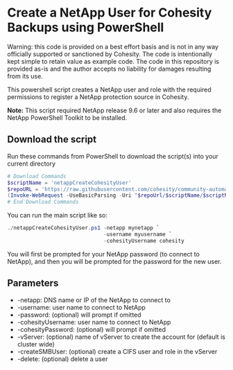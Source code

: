 # Create a NetApp User for Cohesity Backups using PowerShell

Warning: this code is provided on a best effort basis and is not in any way officially supported or sanctioned by Cohesity. The code is intentionally kept simple to retain value as example code. The code in this repository is provided as-is and the author accepts no liability for damages resulting from its use.

This powershell script creates a NetApp user and role with the required permissions to register a NetApp protection source in Cohesity.

**Note:** This script required NetApp release 9.6 or later and also requires the NetApp PowerShell Toolkit to be installed.

## Download the script

Run these commands from PowerShell to download the script(s) into your current directory

```powershell
# Download Commands
$scriptName = 'netappCreateCohesityUser'
$repoURL = 'https://raw.githubusercontent.com/cohesity/community-automation-samples/main/powershell'
(Invoke-WebRequest -UseBasicParsing -Uri "$repoUrl/$scriptName/$scriptName.ps1").content | Out-File "$scriptName.ps1"; (Get-Content "$scriptName.ps1") | Set-Content "$scriptName.ps1"
# End Download Commands
```

You can run the main script like so:

```powershell
./netappCreateCohesityUser.ps1 -netapp mynetapp `
                               -username myusername `
                               -cohesityUsername cohesity
```

You will first be prompted for your NetApp password (to connect to NetApp), and then you will be prompted for the password for the new user.

## Parameters

* -netapp: DNS name or IP of the NetApp to connect to
* -username: user name to connect to NetApp
* -password: (optional) will prompt if omitted
* -cohesityUsername: user name to connect to NetApp
* -cohesityPassword: (optional) will prompt if omitted
* -vServer: (optional) name of vServer to create the account for (default is cluster wide)
* -createSMBUser: (optional) create a CIFS user and role in the vServer
* -delete: (optional) delete a user
